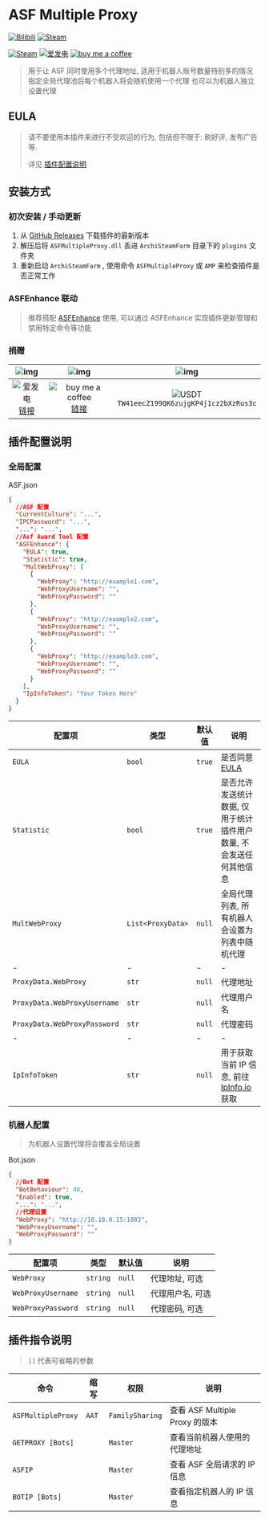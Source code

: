 # ASF Multiple Proxy

[![Bilibili](https://img.shields.io/badge/bilibili-Chr__-00A2D8.svg?logo=bilibili)](https://space.bilibili.com/5805394)
[![Steam](https://img.shields.io/badge/steam-Chr__-1B2838.svg?logo=steam)](https://steamcommunity.com/id/Chr_)

[![Steam](https://img.shields.io/badge/steam-donate-1B2838.svg?logo=steam)](https://steamcommunity.com/tradeoffer/new/?partner=221260487&token=xgqMgL-i)
[![爱发电][afdian_img]][afdian_link]
[![buy me a coffee][bmac_img]][bmac_link]

> 用于让 ASF 同时使用多个代理地址, 适用于机器人账号数量特别多的情况
> 指定全局代理池后每个机器人将会随机使用一个代理
> 也可以为机器人独立设置代理

## EULA

> 请不要使用本插件来进行不受欢迎的行为, 包括但不限于: 刷好评, 发布广告 等.
>
> 详见 [插件配置说明](#插件配置说明)

## 安装方式

### 初次安装 / 手动更新

1. 从 [GitHub Releases](https://github.com/chr233/ASFMultipleProxy/releases) 下载插件的最新版本
2. 解压后将 `ASFMultipleProxy.dll` 丢进 `ArchiSteamFarm` 目录下的 `plugins` 文件夹
3. 重新启动 `ArchiSteamFarm` , 使用命令 `ASFMultipleProxy` 或 `AMP` 来检查插件是否正常工作

### ASFEnhance 联动

> 推荐搭配 [ASFEnhance](https://github.com/chr233/ASFEnhance) 使用, 可以通过 ASFEnhance 实现插件更新管理和禁用特定命令等功能

### 捐赠

|               ![img][afdian_qr]                |                   ![img][bmac_qr]                   |                       ![img][usdt_qr]                       |
| :--------------------------------------------: | :-------------------------------------------------: | :---------------------------------------------------------: |
| ![爱发电][afdian_img] <br> [链接][afdian_link] | ![buy me a coffee][bmac_img] <br> [链接][bmac_link] | ![USDT][usdt_img] <br> `TW41eecZ199QK6zujgKP4j1cz2bXzRus3c` |

[afdian_qr]: https://raw.chrxw.com/chr233/master/afadian_qr.png
[afdian_img]: https://img.shields.io/badge/爱发电-@chr__-ea4aaa.svg?logo=github-sponsors
[afdian_link]: https://afdian.net/@chr233
[bmac_qr]: https://raw.chrxw.com/chr233/master/bmc_qr.png
[bmac_img]: https://img.shields.io/badge/buy%20me%20a%20coffee-@chr233-yellow?logo=buymeacoffee
[bmac_link]: https://www.buymeacoffee.com/chr233
[usdt_qr]: https://raw.chrxw.com/chr233/master/usdt_qr.png
[usdt_img]: https://img.shields.io/badge/USDT-TRC20-2354e6.svg?logo=bitcoin

## 插件配置说明

### 全局配置

ASF.json

```json
{
  //ASF 配置
  "CurrentCulture": "...",
  "IPCPassword": "...",
  "...": "...",
  //Asf Award Tool 配置
  "ASFEnhance": {
    "EULA": true,
    "Statistic": true,
    "MultWebProxy": [
      {
        "WebProxy": "http://example1.com",
        "WebProxyUsername": "",
        "WebProxyPassword": ""
      },
      {
        "WebProxy": "http://example2.com",
        "WebProxyUsername": "",
        "WebProxyPassword": ""
      },
      {
        "WebProxy": "http://example3.com",
        "WebProxyUsername": "",
        "WebProxyPassword": ""
      }
    ],
    "IpInfoToken": "Your Token Here"
  }
}
```

| 配置项                       | 类型              | 默认值 | 说明                                                                           |
| ---------------------------- | ----------------- | ------ | ------------------------------------------------------------------------------ |
| `EULA`                       | `bool`            | `true` | 是否同意 [EULA](#eula)                                                         |
| `Statistic`                  | `bool`            | `true` | 是否允许发送统计数据, 仅用于统计插件用户数量, 不会发送任何其他信息             |
| `MultWebProxy`               | `List<ProxyData>` | `null` | 全局代理列表, 所有机器人会设置为列表中随机代理                                 |
| -                            | -                 | -      | -                                                                              |
| `ProxyData.WebProxy`         | `str`             | `null` | 代理地址                                                                       |
| `ProxyData.WebProxyUsername` | `str`             | `null` | 代理用户名                                                                     |
| `ProxyData.WebProxyPassword` | `str`             | `null` | 代理密码                                                                       |
| -                            | -                 | -      | -                                                                              |
| `IpInfoToken`                | `str`             | `null` | 用于获取当前 IP 信息, 前往 [IpInfo.io](https://ipinfo.io/dashboard/token) 获取 |

### 机器人配置

> 为机器人设置代理将会覆盖全局设置

Bot.json

```json
{
  //Bot 配置
  "BotBehaviour": 40,
  "Enabled": true,
  "...": "...",
  //代理设置
  "WebProxy": "http://10.10.0.15:1083",
  "WebProxyUsername": "",
  "WebProxyPassword": ""
}
```

| 配置项             | 类型     | 默认值 | 说明             |
| ------------------ | -------- | ------ | ---------------- |
| `WebProxy`         | `string` | `null` | 代理地址, 可选   |
| `WebProxyUsername` | `string` | `null` | 代理用户名, 可选 |
| `WebProxyPassword` | `string` | `null` | 代理密码, 可选   |

## 插件指令说明

> `[]` 代表可省略的参数

| 命令               | 缩写  | 权限            | 说明                           |
| ------------------ | ----- | --------------- | ------------------------------ |
| `ASFMultipleProxy` | `AAT` | `FamilySharing` | 查看 ASF Multiple Proxy 的版本 |
| `GETPROXY [Bots]`  |       | `Master`        | 查看当前机器人使用的代理地址   |
| `ASFIP`            |       | `Master`        | 查看 ASF 全局请求的 IP 信息    |
| `BOTIP [Bots]`     |       | `Master`        | 查看指定机器人的 IP 信息       |

